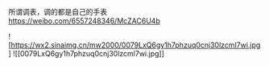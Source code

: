 所谓调表，调的都是自己的手表 ​​​    https://weibo.com/6557248346/McZAC6U4b

![https://wx2.sinaimg.cn/mw2000/0079LxQ6gy1h7phzuq0cnj30lzcml7wi.jpg]
![[0079LxQ6gy1h7phzuq0cnj30lzcml7wi.jpg]]
<!--stackedit_data:
eyJoaXN0b3J5IjpbLTE0OTk1MDQzNzhdfQ==
-->